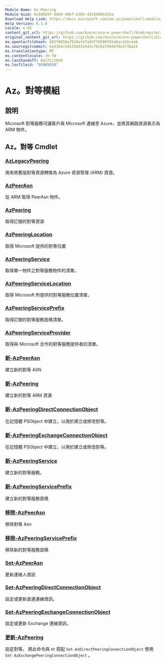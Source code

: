```yaml
---
Module Name: Az.Peering
Module Guid: 6c848b97-4dd4-49ef-b385-43c64905d25a
Download Help Link: https://docs.microsoft.com/en-us/powershell/module/az.peering.md
Help Version: 0.1.0
Locale: e-US
content_git_url: https://github.com/Azure/azure-powershell/blob/master/src/Peering/Peering/help/Az.Peering.md
original_content_git_url: https://github.com/Azure/azure-powershell/blob/master/src/Peering/Peering/help/Az.Peering.md
ms.openlocfilehash: 602f0850a7928afd7a03f76598f65a0acd16ceeb
ms.sourcegitcommit: 6a91b4c545350d316d3cf8c62f384478e3f3ba24
ms.translationtype: MT
ms.contentlocale: zh-TW
ms.lasthandoff: 04/21/2020
ms.locfileid: "93965939"
---
```

# Az。對等模組
## 說明
Microsoft 對等服務可讓客戶與 Microsoft 連線至 Azure，並將其網路資源表示為 ARM 物件。

## Az。對等 Cmdlet
### [AzLegacyPeering](Get-AzLegacyPeering.md)
用來將舊版對等資源轉換為 Azure 資源管理 (ARM) 資源。 

### [AzPeerAsn](Get-AzPeerAsn.md)
從 ARM 取得 PeerAsn 物件。

### [AzPeering](Get-AzPeering.md)
取得訂閱的對等資源

### [AzPeeringLocation](Get-AzPeeringLocation.md)
取得 Microsoft 提供的對等位置

### [AzPeeringService](Get-AzPeeringService.md)
取得單一物件之對等服務物件的清單。

### [AzPeeringServiceLocation](Get-AzPeeringServiceLocation.md)
取得 Microsoft 所提供的對等服務位置清單。

### [AzPeeringServicePrefix](Get-AzPeeringServicePrefix.md)
取得訂閱的對等服務首碼清單。

### [AzPeeringServiceProvider](Get-AzPeeringServiceProvider.md)
取得與 Microsoft 合作的對等服務提供者的清單。

### [新-AzPeerAsn](New-AzPeerAsn.md)
建立新的對等 ASN 

### [新-AzPeering](New-AzPeering.md)
建立新的對等 ARM 資源

### [新-AzPeeringDirectConnectionObject](New-AzPeeringDirectConnectionObject.md)
在記憶體 PSObject 中建立，以用於建立或修改對等。

### [新-AzPeeringExchangeConnectionObject](New-AzPeeringExchangeConnectionObject.md)
在記憶體 PSObject 中建立，以用於建立或修改對等。

### [新-AzPeeringService](New-AzPeeringService.md)
建立新的對等服務。

### [新-AzPeeringServicePrefix](New-AzPeeringServicePrefix.md)
建立新的對等服務首碼

### [移除-AzPeerAsn](Remove-AzPeerAsn.md)
移除對等 Asn

### [移除-AzPeeringServicePrefix](Remove-AzPeeringServicePrefix.md)
移除新的對等服務首碼

### [Set-AzPeerAsn](Set-AzPeerAsn.md)
更新連絡人資訊

### [Set-AzPeeringDirectConnectionObject](Set-AzPeeringDirectConnectionObject.md)
設定或更新直連連線資訊。 

### [Set-AzPeeringExchangeConnectionObject](Set-AzPeeringExchangeConnectionObject.md)
設定或更新 Exchange 連線資訊。 

### [更新-AzPeering](Update-AzPeering.md)
設定對等。 將此命令與 or 搭配 `Set-AzDirectPeeringConnectionObject` 使用 `Set-AzExchangePeeringConnectionObject` 。

